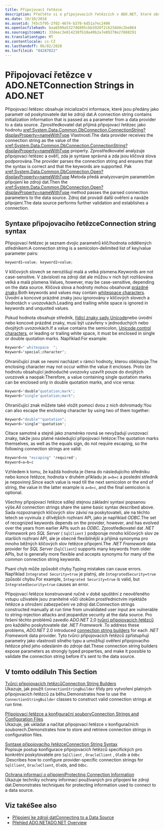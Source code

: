 ```yaml
---
title: Připojovací řetězce
description: Přečtěte si o připojovacích řetězcích v ADO.NET, které obsahují inicializační informace předané jako parametr od poskytovatele dat ke zdroji dat.
ms.date: 10/10/2018
ms.assetid: 745c5f95-2f02-4674-b378-6d51a7ec2490
ms.openlocfilehash: baa6599a532746895cbb3920f2c623dd4c2be864
ms.sourcegitcommit: 33deec3e814238fb18a49b2a7e89278e27888291
ms.translationtype: MT
ms.contentlocale: cs-CZ
ms.lasthandoff: 06/02/2020
ms.locfileid: "84287022"
---
```

# <a name="connection-strings-in-adonet"></a><span data-ttu-id="0d6df-103">Připojovací řetězce v ADO.NET</span><span class="sxs-lookup"><span data-stu-id="0d6df-103">Connection Strings in ADO.NET</span></span>

<span data-ttu-id="0d6df-104">Připojovací řetězec obsahuje inicializační informace, které jsou předány jako parametr od poskytovatele dat ke zdroji dat.</span><span class="sxs-lookup"><span data-stu-id="0d6df-104">A connection string contains initialization information that is passed as a parameter from a data provider to a data source.</span></span> <span data-ttu-id="0d6df-105">Zprostředkovatel dat přijímá připojovací řetězec jako hodnotu <xref:System.Data.Common.DbConnection.ConnectionString?displayProperty=nameWithType> Vlastnosti.</span><span class="sxs-lookup"><span data-stu-id="0d6df-105">The data provider receives the connection string as the value of the <xref:System.Data.Common.DbConnection.ConnectionString?displayProperty=nameWithType> property.</span></span> <span data-ttu-id="0d6df-106">Zprostředkovatel analyzuje připojovací řetězec a ověří, zda je syntaxe správná a zda jsou klíčová slova podporována.</span><span class="sxs-lookup"><span data-stu-id="0d6df-106">The provider parses the connection string and ensures that the syntax is correct and that the keywords are supported.</span></span> <span data-ttu-id="0d6df-107">Pak <xref:System.Data.Common.DbConnection.Open?displayProperty=nameWithType> Metoda předá analyzovaným parametrům připojení ke zdroji dat.</span><span class="sxs-lookup"><span data-stu-id="0d6df-107">Then the <xref:System.Data.Common.DbConnection.Open?displayProperty=nameWithType> method passes the parsed connection parameters to the data source.</span></span> <span data-ttu-id="0d6df-108">Zdroj dat provádí další ověření a naváže připojení.</span><span class="sxs-lookup"><span data-stu-id="0d6df-108">The data source performs further validation and establishes a connection.</span></span>

## <a name="connection-string-syntax"></a><span data-ttu-id="0d6df-109">Syntaxe připojovacího řetězce</span><span class="sxs-lookup"><span data-stu-id="0d6df-109">Connection string syntax</span></span>

<span data-ttu-id="0d6df-110">Připojovací řetězec je seznam dvojic parametrů klíč/hodnota oddělených středníkem:</span><span class="sxs-lookup"><span data-stu-id="0d6df-110">A connection string is a semicolon-delimited list of key/value parameter pairs:</span></span>

```csharp
keyword1=value; keyword2=value;
```

<span data-ttu-id="0d6df-111">V klíčových slovech se nerozlišují malá a velká písmena.</span><span class="sxs-lookup"><span data-stu-id="0d6df-111">Keywords are not case-sensitive.</span></span> <span data-ttu-id="0d6df-112">V závislosti na zdroji dat ale můžou v nich být rozlišována velká a malá písmena.</span><span class="sxs-lookup"><span data-stu-id="0d6df-112">Values, however, may be case-sensitive, depending on the data source.</span></span> <span data-ttu-id="0d6df-113">Klíčová slova a hodnoty mohou obsahovat [prázdné znaky](https://en.wikipedia.org/wiki/Whitespace_character#Unicode).</span><span class="sxs-lookup"><span data-stu-id="0d6df-113">Both keywords and values may contain [whitespace characters](https://en.wikipedia.org/wiki/Whitespace_character#Unicode).</span></span> <span data-ttu-id="0d6df-114">Úvodní a koncové prázdné znaky jsou ignorovány v klíčových slovech a hodnotách v uvozovkách.</span><span class="sxs-lookup"><span data-stu-id="0d6df-114">Leading and trailing white space is ignored in keywords and unquoted values.</span></span>

<span data-ttu-id="0d6df-115">Pokud hodnota obsahuje středník, [řídicí znaky sady Unicode](https://en.wikipedia.org/wiki/Unicode_control_characters)nebo úvodní nebo koncové prázdné znaky, musí být uzavřeny v jednoduchých nebo dvojitých uvozovkách.</span><span class="sxs-lookup"><span data-stu-id="0d6df-115">If a value contains the semicolon, [Unicode control characters](https://en.wikipedia.org/wiki/Unicode_control_characters), or leading or trailing white space, it must be enclosed in single or double quotation marks.</span></span> <span data-ttu-id="0d6df-116">Například:</span><span class="sxs-lookup"><span data-stu-id="0d6df-116">For example:</span></span>

```csharp
Keyword=" whitespace  ";
Keyword='special;character';
```

<span data-ttu-id="0d6df-117">Ohraničující znak se nesmí nacházet v rámci hodnoty, kterou obklopuje.</span><span class="sxs-lookup"><span data-stu-id="0d6df-117">The enclosing character may not occur within the value it encloses.</span></span> <span data-ttu-id="0d6df-118">Proto lze hodnotu obsahující jednoduché uvozovky uzavřít pouze do dvojitých uvozovek a naopak:</span><span class="sxs-lookup"><span data-stu-id="0d6df-118">Therefore, a value containing single quotation marks can be enclosed only in double quotation marks, and vice versa:</span></span>

```csharp
Keyword='double"quotation;mark';
Keyword="single'quotation;mark";
```

<span data-ttu-id="0d6df-119">Ohraničující znak můžete také vložit pomocí dvou z nich dohromady:</span><span class="sxs-lookup"><span data-stu-id="0d6df-119">You can also escape the enclosing character by using two of them together:</span></span>

```csharp
Keyword="double""quotation";
Keyword='single''quotation';
```

<span data-ttu-id="0d6df-120">Citace samotné a stejně jako znaménko rovná se nevyžadují uvozovací znaky, takže jsou platné následující připojovací řetězce:</span><span class="sxs-lookup"><span data-stu-id="0d6df-120">The quotation marks themselves, as well as the equals sign, do not require escaping, so the following connection strings are valid:</span></span>

```csharp
Keyword=no "escaping" 'required';
Keyword=a=b=c
```

<span data-ttu-id="0d6df-121">Vzhledem k tomu, že každá hodnota je čtena do následujícího středníku nebo konce řetězce, hodnota v druhém příkladu je `a=b=c` a poslední středník je nepovinný.</span><span class="sxs-lookup"><span data-stu-id="0d6df-121">Since each value is read till the next semicolon or the end of string, the value in the latter example is `a=b=c`, and the final semicolon is optional.</span></span>

<span data-ttu-id="0d6df-122">Všechny připojovací řetězce sdílejí stejnou základní syntaxi popsanou výše.</span><span class="sxs-lookup"><span data-stu-id="0d6df-122">All connection strings share the same basic syntax described above.</span></span> <span data-ttu-id="0d6df-123">Sada rozpoznaných klíčových slov závisí na poskytovateli, ale na těchto letech se vyvinula z dřívějších rozhraní API, jako je například *ODBC*.</span><span class="sxs-lookup"><span data-stu-id="0d6df-123">The set of recognized keywords depends on the provider, however, and has evolved over the years from earlier APIs such as *ODBC*.</span></span> <span data-ttu-id="0d6df-124">Zprostředkovatel dat *.NET Framework* pro *SQL Server* ( `SqlClient` ) podporuje mnoho klíčových slov ze starších rozhraní API, ale je obecně flexibilnější a přijímá synonyma pro mnoho běžných klíčových slov řetězce připojení.</span><span class="sxs-lookup"><span data-stu-id="0d6df-124">The *.NET Framework* data provider for *SQL Server* (`SqlClient`) supports many keywords from older APIs, but is generally more flexible and accepts synonyms for many of the common connection string keywords.</span></span>

<span data-ttu-id="0d6df-125">Psaní chyb může způsobit chyby.</span><span class="sxs-lookup"><span data-stu-id="0d6df-125">Typing mistakes can cause errors.</span></span> <span data-ttu-id="0d6df-126">Například `Integrated Security=true` je platný, ale `IntegratedSecurity=true` způsobí chybu.</span><span class="sxs-lookup"><span data-stu-id="0d6df-126">For example, `Integrated Security=true` is valid, but `IntegratedSecurity=true` causes an error.</span></span>

<span data-ttu-id="0d6df-127">Připojovací řetězce konstruované ručně v době spuštění z neověřeného vstupu uživatele jsou zranitelné vůči útokům prostřednictvím injektáže řetězce a ohrožení zabezpečení ve zdroji dat.</span><span class="sxs-lookup"><span data-stu-id="0d6df-127">Connection strings constructed manually at run time from unvalidated user input are vulnerable to string-injection attacks and jeopardize security at the data source.</span></span> <span data-ttu-id="0d6df-128">Pro řešení těchto problémů zavedlo *ADO.NET* 2,0 [tvůrci připojovacích řetězců](connection-string-builders.md) pro každého poskytovatele dat *.NET Framework* .</span><span class="sxs-lookup"><span data-stu-id="0d6df-128">To address these problems, *ADO.NET* 2.0 introduced [connection string builders](connection-string-builders.md) for each *.NET Framework* data provider.</span></span> <span data-ttu-id="0d6df-129">Tyto tvůrci připojovacích řetězců zpřístupňují parametry jako vlastnosti silného typu a umožňují ověření připojovacího řetězce před jeho odesláním do zdroje dat.</span><span class="sxs-lookup"><span data-stu-id="0d6df-129">These connection string builders expose parameters as strongly typed properties, and make it possible to validate the connection string before it's sent to the data source.</span></span>

## <a name="in-this-section"></a><span data-ttu-id="0d6df-130">V tomto oddílu</span><span class="sxs-lookup"><span data-stu-id="0d6df-130">In This Section</span></span>

<span data-ttu-id="0d6df-131">[Tvůrci připojovacích řetězců](connection-string-builders.md)</span><span class="sxs-lookup"><span data-stu-id="0d6df-131">[Connection String Builders](connection-string-builders.md)</span></span>\
<span data-ttu-id="0d6df-132">Ukazuje, jak použít `ConnectionStringBuilder` třídy pro vytvoření platných připojovacích řetězců za běhu.</span><span class="sxs-lookup"><span data-stu-id="0d6df-132">Demonstrates how to use the `ConnectionStringBuilder` classes to construct valid connection strings at run time.</span></span>

<span data-ttu-id="0d6df-133">[Připojovací řetězce a konfigurační soubory](connection-strings-and-configuration-files.md)</span><span class="sxs-lookup"><span data-stu-id="0d6df-133">[Connection Strings and Configuration Files](connection-strings-and-configuration-files.md)</span></span>\
<span data-ttu-id="0d6df-134">Ukazuje, jak ukládat a načítat připojovací řetězce v konfiguračních souborech.</span><span class="sxs-lookup"><span data-stu-id="0d6df-134">Demonstrates how to store and retrieve connection strings in configuration files.</span></span>

<span data-ttu-id="0d6df-135">[Syntaxe připojovacího řetězce](connection-string-syntax.md)</span><span class="sxs-lookup"><span data-stu-id="0d6df-135">[Connection String Syntax](connection-string-syntax.md)</span></span>\
<span data-ttu-id="0d6df-136">Popisuje postup konfigurace připojovacích řetězců specifických pro konkrétní poskytovatele pro `SqlClient` , `OracleClient` , `OleDb` a `Odbc` .</span><span class="sxs-lookup"><span data-stu-id="0d6df-136">Describes how to configure provider-specific connection strings for `SqlClient`, `OracleClient`, `OleDb`, and `Odbc`.</span></span>

<span data-ttu-id="0d6df-137">[Ochrana informací o připojení](protecting-connection-information.md)</span><span class="sxs-lookup"><span data-stu-id="0d6df-137">[Protecting Connection Information](protecting-connection-information.md)</span></span>\
<span data-ttu-id="0d6df-138">Ukazuje techniky ochrany informací používaných pro připojení ke zdroji dat.</span><span class="sxs-lookup"><span data-stu-id="0d6df-138">Demonstrates techniques for protecting information used to connect to a data source.</span></span>

## <a name="see-also"></a><span data-ttu-id="0d6df-139">Viz také</span><span class="sxs-lookup"><span data-stu-id="0d6df-139">See also</span></span>

- [<span data-ttu-id="0d6df-140">Připojení ke zdroji dat</span><span class="sxs-lookup"><span data-stu-id="0d6df-140">Connecting to a Data Source</span></span>](/cpp/data/odbc/connecting-to-a-data-source)
- [<span data-ttu-id="0d6df-141">Přehled ADO.NET</span><span class="sxs-lookup"><span data-stu-id="0d6df-141">ADO.NET Overview</span></span>](ado-net-overview.md)
